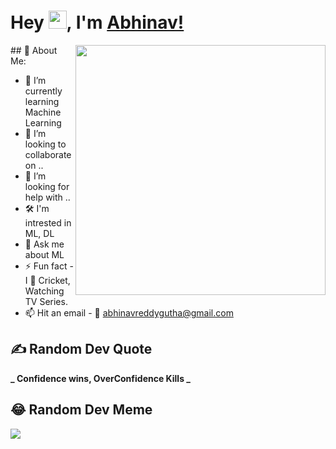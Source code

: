 # Hey <img src="https://github.com/TheDudeThatCode/TheDudeThatCode/blob/master/Assets/Hi.gif" width="29">, I'm [Abhinav!](https://github.com/16AbhinavReddy) 
<a href = "https://github.com/<Your GitHub User Name>">
<img align="right" width="400" height="400" src = "https://github.com/16AbhinavReddy/My-Personal-Resource-1/blob/UpdatedInfo/Photo%203.jpg">
</a>
## 💫 About Me:

- 🌱 I’m currently learning Machine Learning
- 👯 I’m looking to collaborate on ..
- 🤝 I’m looking for help with ..
- 🛠 I'm intrested in ML, DL
- 💬 Ask me about ML
- ⚡ Fun fact - I 💖 Cricket, Watching TV Series.
- 📫 Hit an email - 📧 abhinavreddygutha@gmail.com

## ✍️ Random Dev Quote
**_ Confidence wins, OverConfidence Kills _**

## 😂 Random Dev Meme
<img src = "https://assets-global.website-files.com/5f3c19f18169b62a0d0bf387/60d33be8cf4ba7565123c8bc_YPD3ulQQAGQpOcnqIm3QzSTRgzmr1SexpW9ZjMpJ1mAnUxx4iF05XOTu44sk0qQG-8XgBcYmGZGAD-5SAZvJl3TjtmhgWnn-w0C2XKwhBscV78RVvhwZfyp0v_Pa6sNj5zxpOvRW.png">

